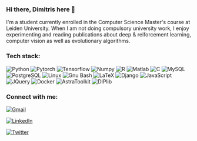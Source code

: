### Hi there, Dimitris here 👋

I'm a student currently enrolled in the Computer Science Master's course at Leiden University. 
When I am not doing compulsory university work, 
I enjoy experimenting and reading publications 
about deep & reiforcement learning, computer vision as well as evolutionary algorithms.



### Tech stack:
![Python](https://img.shields.io/badge/-Python-282c34?style=for-the-badge&logo=Python)
![Pytorch](https://img.shields.io/badge/-Pytorch-282c34?style=for-the-badge&logo=Pytorch)
![Tensorflow](https://img.shields.io/badge/-Tensorflow-282c34?style=for-the-badge&logo=Tensorflow)
![Numpy](https://img.shields.io/badge/-Numpy-282c34?style=for-the-badge&logo=numpy)
![R](https://img.shields.io/badge/-R-282c34?style=for-the-badge&logo=R)
![Matlab](https://img.shields.io/badge/-Matlab-282c34?style=for-the-badge&logo=matlab)
![C](https://img.shields.io/badge/-C-282c34?style=for-the-badge&logo=C)
![MySQL](https://img.shields.io/badge/-MySQL-282c34?logoColor=white&style=for-the-badge&logo=mysql)
![PostgreSQL](https://img.shields.io/badge/-PostgreSQL-282c34?style=for-the-badge&logo=postgresql)
![Linux](https://img.shields.io/badge/-Linux-282c34?style=for-the-badge&logo=Linux)
![Gnu Bash](https://img.shields.io/badge/-Bash-282c34?style=for-the-badge&logo=gnubash)
![LaTeX](https://img.shields.io/badge/-LaTeX-282c34?style=for-the-badge&logo=latex)
![Django](https://img.shields.io/badge/-Django-282c34?style=for-the-badge&logo=django)
![JavaScript](https://img.shields.io/badge/-JavaScript-282c34?style=for-the-badge&logo=JavaScript)
![JQuery](https://img.shields.io/badge/-JQuery-282c34?style=for-the-badge&logo=jquery)
![Docker](https://img.shields.io/badge/-Docker-282c34?style=for-the-badge&logo=docker)
![AstraToolkit](https://img.shields.io/badge/-AstraToolkit-282c34?style=for-the-badge)
![DIPlib](https://img.shields.io/badge/-DIPlib-282c34?style=for-the-badge)

### Connect with me:
<div>
<a href="mailto:dimitris.ieronymakis@gmail.com" target="_blank">

  ![Gmail](https://img.shields.io/badge/-Gmail-282c34?style=for-the-badge&logo=gmail)
</a>
<a href="https://www.linkedin.com/in/dimitrios-ieronymakis/" target="_blank">

![LinkedIn](https://img.shields.io/badge/-LinkedIn-282c34?style=for-the-badge&logo=linkedin)
</a>
<a href="https://twitter.com/Dim_Ier" target="_blank">

![Twitter](https://img.shields.io/badge/-Twitter-282c34?style=for-the-badge&logo=twitter)
</a>
  </div>
